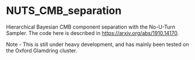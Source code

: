 # NUTS_CMB_separation
Hierarchical Bayesian CMB component separation with the No-U-Turn Sampler. The code here is described in https://arxiv.org/abs/1910.14170.

Note - This is still under heavy development, and has mainly been tested on the Oxford Glamdring cluster. 
